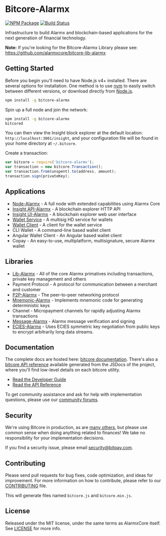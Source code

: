 # Bitcore-Alarmx

[![NPM Package](https://img.shields.io/npm/v/bitcore-alarmx.svg?style=flat-square)](https://www.npmjs.org/package/bitcore-alarmx)
[![Build Status](https://img.shields.io/travis/alarmxcore/bitcore-alarmx.svg?branch=master&style=flat-square)](https://travis-ci.org/alarmxcore/bitcore-alarmx)

Infrastructure to build Alarmx and blockchain-based applications for the next generation of financial technology.

**Note:** If you're looking for the Bitcore-Alarmx Library please see: https://github.com/alarmxcore/bitcore-lib-alarmx

## Getting Started

Before you begin you'll need to have Node.js v4+ installed. There are several options for installation. One method is to use [nvm](https://github.com/creationix/nvm) to easily switch between different versions, or download directly from [Node.js](https://nodejs.org/).

```bash
npm install -g bitcore-alarmx
```

Spin up a full node and join the network:

```bash
npm install -g bitcore-alarmx
bitcored
```

You can then view the Insight block explorer at the default location: `http://localhost:3001/insight`, and your configuration file will be found in your home directory at `~/.bitcore`.

Create a transaction:
```js
var bitcore = require('bitcore-alarmx');
var transaction = new bitcore.Transaction();
var transaction.from(unspent).to(address, amount);
transaction.sign(privateKey);
```

## Applications

- [Node-Alarmx](https://github.com/alarmxcore/bitcore-node-alarmx) - A full node with extended capabilities using Alarmx Core
- [Insight API-Alarmx](https://github.com/alarmxcore/insight-api-alarmx) - A blockchain explorer HTTP API
- [Insight UI-Alarmx](https://github.com/alarmxcore/insight-ui-alarmx) - A blockchain explorer web user interface
- [Wallet Service](https://github.com/alarmxcore/bitcore-wallet-service-alarmx) - A multisig HD service for wallets
- [Wallet Client](https://github.com/alarmxcore/bitcore-wallet-client-alarmx) - A client for the wallet service
- CLI Wallet - A command-line based wallet client
- Angular Wallet Client - An Angular based wallet client
- Copay - An easy-to-use, multiplatform, multisignature, secure Alarmx wallet

## Libraries

- [Lib-Alarmx](https://github.com/alarmxcore/bitcore-lib-alarmx) - All of the core Alarmx primatives including transactions, private key management and others
- Payment Protocol - A protocol for communication between a merchant and customer
- [P2P-Alarmx](https://github.com/alarmxcore/bitcore-p2p-alarmx) - The peer-to-peer networking protocol
- [Mnemonic-Alarmx](https://github.com/alarmxcore/bitcore-mnemonic-alarmx) - Implements mnemonic code for generating deterministic keys
- Channel - Micropayment channels for rapidly adjusting Alarmx transactions
- [Message-Alarmx](https://github.com/alarmxcore/bitcore-message-alarmx) - Alarmx message verification and signing
- [ECIES-Alarmx](https://github.com/alarmxcore/bitcore-ecies-alarmx) - Uses ECIES symmetric key negotiation from public keys to encrypt arbitrarily long data streams.

## Documentation

The complete docs are hosted here: [bitcore documentation](http://bitcore.io/guide/). There's also a [bitcore API reference](http://bitcore.io/api/) available generated from the JSDocs of the project, where you'll find low-level details on each bitcore utility.

- [Read the Developer Guide](http://bitcore.io/guide/)
- [Read the API Reference](http://bitcore.io/api/)

To get community assistance and ask for help with implementation questions, please use our [community forums](http://bitpaylabs.com/c/bitcore).

## Security

We're using Bitcore in production, as are [many others](http://bitcore.io#projects), but please use common sense when doing anything related to finances! We take no responsibility for your implementation decisions.

If you find a security issue, please email security@bitpay.com.

## Contributing

Please send pull requests for bug fixes, code optimization, and ideas for improvement. For more information on how to contribute, please refer to our [CONTRIBUTING](https://github.com/alarmxcore/bitcore-alarmx/blob/master/CONTRIBUTING.md) file.

This will generate files named `bitcore.js` and `bitcore.min.js`.

## License

Released under the MIT license, under the same terms as AlarmxCore itself. See [LICENSE](LICENSE) for more info.
